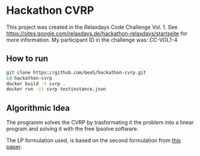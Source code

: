 # Hackathon CVRP

This project was created in the Relaxdays Code Challenge Vol. 1. See https://sites.google.com/relaxdays.de/hackathon-relaxdays/startseite for more information. My participant ID in the challenge was: CC-VOL1-4

## How to run

```bash
git clone https://github.com/Geo5/hackathon-cvrp.git
cd hackathon-cvrp
docker build -t cvrp .
docker run -it cvrp testinstance.json
```

## Algorithmic Idea

The programm solves the CVRP by trasformating it the problem into a linear program and solving it with the free lpsolve software.

The LP formulation used, is based on the second formulation from [this paper](https://hrcak.srce.hr/193543).
